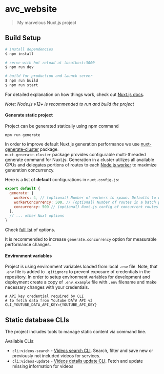 # avc_website

> My marvelous Nuxt.js project

## Build Setup

```bash
# install dependencies
$ npm install

# serve with hot reload at localhost:3000
$ npm run dev

# build for production and launch server
$ npm run build
$ npm run start
```

For detailed explanation on how things work, check out [Nuxt.js docs](https://nuxtjs.org).

_Note: Node.js v12+ is recommended to run and build the project_

#### Generate static project

 Project can be generated statically using npm command 
 
```
npm run generate
```

In order to improve default Nuxt.js generation performance we use [nuxt-generate-cluster](https://github.com/nuxt-community/nuxt-generate-cluster) package.  
`nuxt-generate-cluster` package provides configurable multi-threaded generate command for Nuxt.js. Generation in a cluster utilizes all available CPUs and delegates portions of routes to each [Node.js worker](https://medium.com/@bobjohnson2/nodejs-worker-threads-24155706765) to maximize generation concurrency.  

Here is a list of **default** configurations in `nuxt.config.js`:  

```js
export default {
  generate: {
    workers: 4, // (optional) Number of workers to spawn. Defaults to number of CPUs
    workerConcurrency: 500, // (optional) Number of routes in a batch per worker to even the load 
    concurrency: 500 // (optional) Nuxt.js config of concurrent routes generation
  },
  // ... other Nuxt options
}
```

Check [full list](https://github.com/nuxt-community/nuxt-generate-cluster#nuxt-config-options) of options.

It is recommended to increase `generate.concurrency` option for measurable performance changes.

#### Environment variables

Project is using environment variables loaded from local `.env` file. Note, that `.env` file is added to `.gitignore` to prevent exposure of credentials in the repository. In order to setup environment variables for development and deployment create a copy of `.env.example` file with `.env` filename and make necessary changes with your credentials. 

```dotenv
# API key credential required by CLI 
# to fetch data from Youtube DATA API v3
CLI_YOUTUBE_DATA_API_KEY={YOUTUBE_API_KEY}
```

## Static database CLIs

The project includes tools to manage static content via command line.  

Available CLIs:
- `cli:videos-search` - [Videos search CLI](cli/videos-search/README.md). Search, filter and save new or previously not included videos for services.
- `cli:videos-update` - [Videos details update CLI](cli/videos-update/README.md). Fetch and update missing information for videos
